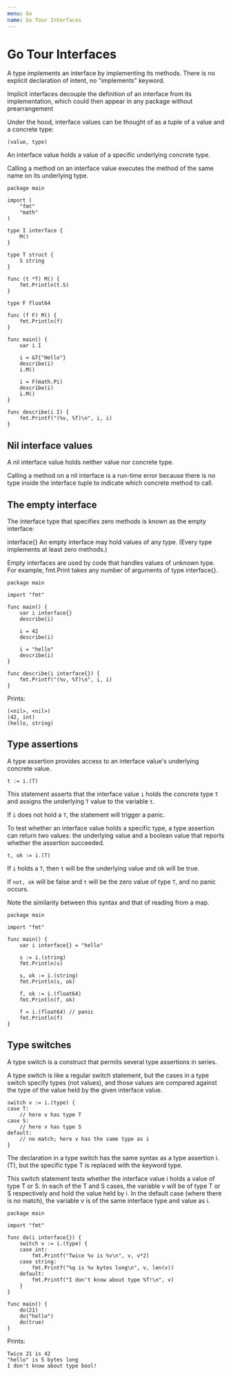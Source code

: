 ```yaml
---
menu: Go
name: Go Tour Interfaces
---
```


# Go Tour Interfaces

A type implements an interface by implementing its methods. There is no explicit declaration of intent, no "implements" keyword.

Implicit interfaces decouple the definition of an interface from its implementation, which could then appear in any package without prearrangement

Under the hood, interface values can be thought of as a tuple of a value and a concrete type:

```shell
(value, type)
```

An interface value holds a value of a specific underlying concrete type.

Calling a method on an interface value executes the method of the same name on its underlying type.

```golang
package main

import (
	"fmt"
	"math"
)

type I interface {
	M()
}

type T struct {
	S string
}

func (t *T) M() {
	fmt.Println(t.S)
}

type F float64

func (f F) M() {
	fmt.Println(f)
}

func main() {
	var i I

	i = &T{"Hello"}
	describe(i)
	i.M()

	i = F(math.Pi)
	describe(i)
	i.M()
}

func describe(i I) {
	fmt.Printf("(%v, %T)\n", i, i)
}
```

## Nil interface values

A nil interface value holds neither value nor concrete type.

Calling a method on a nil interface is a run-time error because there is no type inside the interface tuple to indicate which concrete method to call.

## The empty interface

The interface type that specifies zero methods is known as the empty interface:

interface{}
An empty interface may hold values of any type. (Every type implements at least zero methods.)

Empty interfaces are used by code that handles values of unknown type. For example, fmt.Print takes any number of arguments of type interface{}.

```golang
package main

import "fmt"

func main() {
	var i interface{}
	describe(i)

	i = 42
	describe(i)

	i = "hello"
	describe(i)
}

func describe(i interface{}) {
	fmt.Printf("(%v, %T)\n", i, i)
}
```

Prints:

```shell
(<nil>, <nil>)
(42, int)
(hello, string)
```

## Type assertions

A type assertion provides access to an interface value's underlying concrete value.

`t := i.(T)`

This statement asserts that the interface value `i` holds the concrete type `T` and assigns the underlying `T` value to the variable `t`.

If `i` does not hold a `T`, the statement will trigger a panic.

To test whether an interface value holds a specific type, a type assertion can return two values: the underlying value and a boolean value that reports whether the assertion succeeded.

`t, ok := i.(T)`

If `i` holds a `T`, then `t` will be the underlying value and ok will be true.

If `not, ok` will be false and `t` will be the zero value of type `T`, and no panic occurs.

Note the similarity between this syntax and that of reading from a map.

```golang
package main

import "fmt"

func main() {
	var i interface{} = "hello"

	s := i.(string)
	fmt.Println(s)

	s, ok := i.(string)
	fmt.Println(s, ok)

	f, ok := i.(float64)
	fmt.Println(f, ok)

	f = i.(float64) // panic
	fmt.Println(f)
}
```

## Type switches

A type switch is a construct that permits several type assertions in series.

A type switch is like a regular switch statement, but the cases in a type switch specify types (not values), and those values are compared against the type of the value held by the given interface value.

```golang
switch v := i.(type) {
case T:
    // here v has type T
case S:
    // here v has type S
default:
    // no match; here v has the same type as i
}
```

The declaration in a type switch has the same syntax as a type assertion i.(T), but the specific type T is replaced with the keyword type.

This switch statement tests whether the interface value i holds a value of type T or S. In each of the T and S cases, the variable v will be of type T or S respectively and hold the value held by i. In the default case (where there is no match), the variable v is of the same interface type and value as i.

```golang
package main

import "fmt"

func do(i interface{}) {
	switch v := i.(type) {
	case int:
		fmt.Printf("Twice %v is %v\n", v, v*2)
	case string:
		fmt.Printf("%q is %v bytes long\n", v, len(v))
	default:
		fmt.Printf("I don't know about type %T!\n", v)
	}
}

func main() {
	do(21)
	do("hello")
	do(true)
}
```

Prints:

```shell
Twice 21 is 42
"hello" is 5 bytes long
I don't know about type bool!
```
